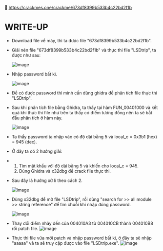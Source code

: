 🔗 https://crackmes.one/crackme/673df8399b533b4c22bd2f1b
# WRITE-UP
- Download file về máy, thì ta được file "673df8399b533b4c22bd2f1b".
- Giải nén file "673df8399b533b4c22bd2f1b" và thực thi file "LSDtrip", ta được như sau:
  
   ![image](https://github.com/user-attachments/assets/3275887e-0311-4440-82c9-7c9014042f06)
- Nhập password bất kì.
  
  ![image](https://github.com/user-attachments/assets/032a1c54-94a2-41cd-86fb-8c352fe676d0)

- Để có được password thì mình cần dùng ghidra để phân tích file thực thi "LSDtrip".
- Sau khi phân tích file bằng Ghidra, ta thấy tại hàm FUN_00401000 và kết quả khi thực thi file như trên ta thấy có điểm tương đồng nên ta sẽ bắt đầu phân tích ở hàm này.
  
  ![image](https://github.com/user-attachments/assets/7084a227-ae73-4f3e-b69c-1fa5e2f570ab)
- Ta thấy password ta nhập vào có độ dài bằng 5 và local_c = 0x3b1 (hex) = 945 (dec).
- Ở đây ta có 2 hướng giải:
- 1. Tìm mật khẩu với độ dài bằng 5 và khiến cho local_c = 945.
  2. Dùng Ghidra và x32dbg để crack file thực thi.
- Sau đây là hướng xử lí theo cách 2.
  
  ![image](https://github.com/user-attachments/assets/0ef6609a-b254-4c04-89b2-745827d50f3e)
- Dùng x32dbg để mở file "LSDtrip", rồi dùng "search for >> all module >> string reference" để tìm chuỗi khi nhập đúng password.
  
  ![image](https://github.com/user-attachments/assets/28dd2c9f-7fb2-4977-8a62-fea914e24c3d)
  
- Thay đổi điểm nhảy đến của 004010A3 từ 004010CB thành 004010B8 rồi patch file.
   ![image](https://github.com/user-attachments/assets/40d41013-8b6c-4919-981d-839416f10e22)
  
- Thực thi file vừa mới patch và nhập password bất kì, ở đây ta sẽ nhập "aaaaa" và ta sẽ truy cập được vào file "LSDtrip.exe".
  ![image](https://github.com/user-attachments/assets/428808ea-c136-42f2-84f3-46270ffd37aa)
